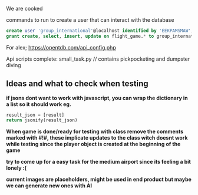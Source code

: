 We are cooked

commands to run to create a user that can interact with the database
``` sql
create user 'group_international'@localhost identified by 'EEKPAMSMAW';
grant create, select, insert, update on flight_game.* to group_international@localhost;
```

For alex; https://opentdb.com/api_config.php

Api scripts complete: 
small_task.py // contains pickpocketing and dumpster diving 

## Ideas and what to check when testing
**if jsons dont want to work with javascript, you can wrap the dictionary in a list so it should work eg.**
``` python
result_json = [result]
return jsonify(result_json)
```
**When game is done/ready for testing with class remove the comments marked with #!#, these implicate updates to the class witch doesnt work while testing since the player object is created at the beginning of the game**

**try to come up for a easy task for the medium airport since its feeling a bit lonely :(**

**current images are placeholders, might be used in end product but maybe we can generate new ones with AI**
